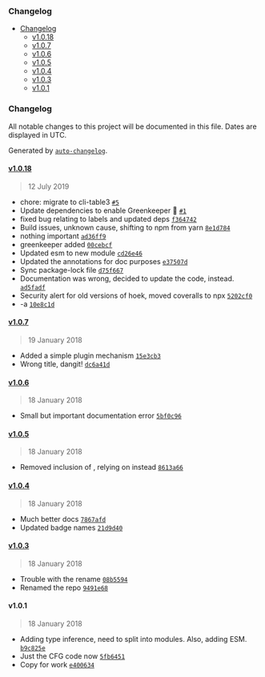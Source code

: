 <!-- START doctoc generated TOC please keep comment here to allow auto update -->
<!-- DON'T EDIT THIS SECTION, INSTEAD RE-RUN doctoc TO UPDATE -->
### Changelog

- [Changelog](#changelog)
  - [v1.0.18](#v1018)
  - [v1.0.7](#v107)
  - [v1.0.6](#v106)
  - [v1.0.5](#v105)
  - [v1.0.4](#v104)
  - [v1.0.3](#v103)
  - [v1.0.1](#v101)

<!-- END doctoc generated TOC please keep comment here to allow auto update -->

### Changelog

All notable changes to this project will be documented in this file. Dates are displayed in UTC.

Generated by [`auto-changelog`](https://github.com/CookPete/auto-changelog).

#### [v1.0.18](https://github.com/julianjensen/ast-flow-graph/compare/v1.0.7...v1.0.18)

> 12 July 2019

- chore: migrate to cli-table3 [`#5`](https://github.com/julianjensen/ast-flow-graph/pull/5)
- Update dependencies to enable Greenkeeper 🌴 [`#1`](https://github.com/julianjensen/ast-flow-graph/pull/1)
- fixed bug relating to labels and updated deps [`f364742`](https://github.com/julianjensen/ast-flow-graph/commit/f3647423a16133bb40c4266b364de09de40038bb)
- Build issues, unknown cause, shifting to npm from yarn [`8e1d784`](https://github.com/julianjensen/ast-flow-graph/commit/8e1d7849e644478aab36ffc6e751c7dccdd65312)
- nothing important [`ad36ff9`](https://github.com/julianjensen/ast-flow-graph/commit/ad36ff9bd44da83d9b6a791f9cdc1ccb1d316e3f)
- greenkeeper added [`00cebcf`](https://github.com/julianjensen/ast-flow-graph/commit/00cebcf2a3be7a99ec6a5feb5567c7feb969ed10)
- Updated esm to new module [`cd26e46`](https://github.com/julianjensen/ast-flow-graph/commit/cd26e4641d63a0944bb07d55c91cdf6de10b821b)
- Updated the annotations for doc purposes [`e37507d`](https://github.com/julianjensen/ast-flow-graph/commit/e37507d3bae8a7dbaa48db045090bfb912dfe9d1)
- Sync package-lock file [`d75f667`](https://github.com/julianjensen/ast-flow-graph/commit/d75f667aa61bf1651c0f269b8e54f7742d543fae)
- Documentation was wrong, decided to update the code, instead. [`ad5fadf`](https://github.com/julianjensen/ast-flow-graph/commit/ad5fadfcd08429adea754436a098b7a21d75a793)
- Security alert for old versions of hoek, moved coveralls to npx [`5202cf0`](https://github.com/julianjensen/ast-flow-graph/commit/5202cf0bae9abd0b90380fe6eac0ea06cc17551a)
- -a [`10e8c1d`](https://github.com/julianjensen/ast-flow-graph/commit/10e8c1d1d4ae14af1aa2198306ca8895501ad7cd)

#### [v1.0.7](https://github.com/julianjensen/ast-flow-graph/compare/v1.0.6...v1.0.7)

> 19 January 2018

- Added a simple plugin mechanism [`15e3cb3`](https://github.com/julianjensen/ast-flow-graph/commit/15e3cb337fc945d45e42f428550e1d8ff4317357)
- Wrong title, dangit! [`dc6a41d`](https://github.com/julianjensen/ast-flow-graph/commit/dc6a41d499990f4890bcdb0cb9c5c06a0b328f30)

#### [v1.0.6](https://github.com/julianjensen/ast-flow-graph/compare/v1.0.5...v1.0.6)

> 18 January 2018

- Small but important documentation error [`5bf0c96`](https://github.com/julianjensen/ast-flow-graph/commit/5bf0c96b03bd7cb86ac1b1719ea82bc9f42a1f33)

#### [v1.0.5](https://github.com/julianjensen/ast-flow-graph/compare/v1.0.4...v1.0.5)

> 18 January 2018

- Removed inclusion of , relying on  instead [`8613a66`](https://github.com/julianjensen/ast-flow-graph/commit/8613a66791e27f000f9f9813dff90c2ddd729f6d)

#### [v1.0.4](https://github.com/julianjensen/ast-flow-graph/compare/v1.0.3...v1.0.4)

> 18 January 2018

- Much better docs [`7867afd`](https://github.com/julianjensen/ast-flow-graph/commit/7867afd14734fa079fc5c14edda7cb248baf4db5)
- Updated badge names [`21d9d40`](https://github.com/julianjensen/ast-flow-graph/commit/21d9d4005217a2734cdd33ed0dd42df9517d0d39)

#### [v1.0.3](https://github.com/julianjensen/ast-flow-graph/compare/v1.0.1...v1.0.3)

> 18 January 2018

- Trouble with the rename [`08b5594`](https://github.com/julianjensen/ast-flow-graph/commit/08b55948fa81332804aa1d17a24ae9ffdc4ec610)
- Renamed the repo [`9491e68`](https://github.com/julianjensen/ast-flow-graph/commit/9491e68c026ed0750e7679836a9d3d1056f332ba)

#### v1.0.1

> 18 January 2018

- Adding type inference, need to split into modules. Also, adding ESM. [`b9c825e`](https://github.com/julianjensen/ast-flow-graph/commit/b9c825e0091596b14ee620b4126dd1e285fbb307)
- Just the CFG code now [`5fb6451`](https://github.com/julianjensen/ast-flow-graph/commit/5fb6451fa90056be8806a2c465bb1882643df37e)
- Copy for work [`e400634`](https://github.com/julianjensen/ast-flow-graph/commit/e400634eecb838c8a6a00767a81b60861679f4bb)
